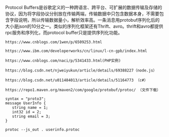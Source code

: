 Protocol Buffers是谷歌定义的一种跨语言、跨平台、可扩展的数据传输及存储的协议，因为将字段协议分别放在传输两端，传输数据中只包含数据本身，不需要包含字段说明，所以传输数据量小，解析效率高。一条消息用protobuf序列化后的大小是json的10分之一。类似的序列化框架还有Thrift、avro。thrift和avro都提供rpc服务和序列化，而protocol buffer只是提供序列化功能。

```
https://www.cnblogs.com/1wen/p/6509253.html

https://www.ibm.com/developerworks/cn/linux/l-cn-gpb/index.html

https://www.cnblogs.com/naci/p/5341433.html(PHP实例)

https://blog.csdn.net/njweiyukun/article/details/69388227（node.js）

https://blog.csdn.net/u011484013/article/details/51164773 （c#）

https://repo1.maven.org/maven2/com/google/protobuf/protoc/ （文件下载）
```



```
syntax = "proto3";
message UserInfo {
   string name = 1;
   int32 id = 2;
   string email = 3;
}

protoc --js_out . userinfo.protoc

```
